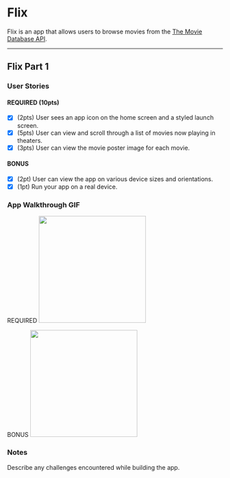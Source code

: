 # Flix

Flix is an app that allows users to browse movies from the [The Movie Database API](http://docs.themoviedb.apiary.io/#).

---

## Flix Part 1

### User Stories

#### REQUIRED (10pts)
- [X] (2pts) User sees an app icon on the home screen and a styled launch screen.
- [X] (5pts) User can view and scroll through a list of movies now playing in theaters.
- [X] (3pts) User can view the movie poster image for each movie.

#### BONUS
- [X] (2pt) User can view the app on various device sizes and orientations.
- [X] (1pt) Run your app on a real device.

### App Walkthrough GIF
REQUIRED
<img src="http://g.recordit.co/NCXRkbH5UA.gif" width=250><br>

BONUS
<img src="http://g.recordit.co/BscLFnS67k.gif" width=250><br>

### Notes
Describe any challenges encountered while building the app.
